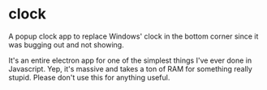 # clock
A popup clock app to replace Windows' clock in the bottom corner since it was bugging out and not showing.

It's an entire electron app for one of the simplest things I've ever done in Javascript. Yep, it's massive and takes a ton of RAM for something really stupid. Please don't use this for anything useful.